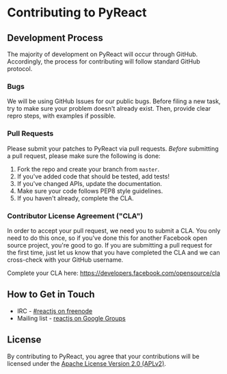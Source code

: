 # Contributing to PyReact

## Development Process

The majority of development on PyReact will occur through GitHub. Accordingly, the process for contributing will follow standard GitHub protocol.

### Bugs

We will be using GitHub Issues for our public bugs. Before filing a new task, try to make sure your problem doesn't already exist. Then, provide clear repro steps, with examples if possible.

### Pull Requests

Please submit your patches to PyReact via pull requests. *Before* submitting a pull request, please make sure the following is done:

1. Fork the repo and create your branch from `master`.
2. If you've added code that should be tested, add tests!
3. If you've changed APIs, update the documentation.
4. Make sure your code follows PEP8 style guidelines.
5. If you haven't already, complete the CLA.

### Contributor License Agreement ("CLA")

In order to accept your pull request, we need you to submit a CLA. You only need to do this once, so if you've done this for another Facebook open source project, you're good to go. If you are submitting a pull request for the first time, just let us know that you have completed the CLA and we can cross-check with your GitHub username.

Complete your CLA here: <https://developers.facebook.com/opensource/cla>

## How to Get in Touch

* IRC - [#reactjs on freenode](http://webchat.freenode.net/?channels=reactjs)
* Mailing list - [reactjs on Google Groups](http://groups.google.com/group/reactjs)

## License

By contributing to PyReact, you agree that your contributions will be licensed under the [Apache License Version 2.0 (APLv2)](LICENSE).